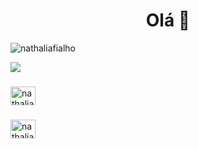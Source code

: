 <h1 align="center"> Olá 👋 </h1>

<p align="left"> <img src="https://komarev.com/ghpvc/?username=nathaliafialho" alt="nathaliafialho" /> </p>




<a href="https://github.com/nathaliafialho">
  <img src="https://github-readme-stats.vercel.app/api/top-langs/?username=nathaliafialho&theme=radical&hide=glsl,python"  />
</a>




<p align="left">

<h3 align="left"></h3>
<a href="https://linkedin.com/in/nathaliafialho" target="blank"><img align="center" src="https://cdn.jsdelivr.net/npm/simple-icons@3.0.1/icons/linkedin.svg" alt="nathaliafialho" height="30" width="40" /></a>

<h3 align="right"></h3>
<a href="https://www.instagram.com/nathaliafsp_" target="blank"><img align="center" src="https://cdn.jsdelivr.net/npm/simple-icons@3.0.1/icons/instagram.svg" alt="nathaliafsp_" height="30" width="40" /></a>
